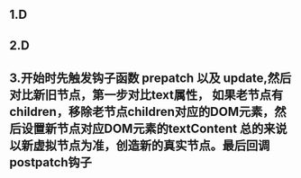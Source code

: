 ## 1.D
## 2.D
## 3.开始时先触发钩子函数 prepatch 以及 update,然后对比新旧节点，第一步对比text属性， 如果老节点有children，移除老节点children对应的DOM元素，然后设置新节点对应DOM元素的textContent 总的来说以新虚拟节点为准，创造新的真实节点。最后回调postpatch钩子

